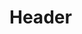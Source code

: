 <!-- TITLE: Spell: Greater Healing -->
<!-- SUBTITLE: Mends major wounds, healing between 147 and 490 hit points. -->

# Header